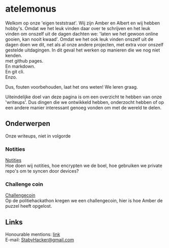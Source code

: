 # atelemonus
<!---
De makkelijkste manier van interne links maken is:
[TITEL](/map/BESTANDnaam.ext)

LET OP: verwijzen naar een bestand BINNEN een map moet zonder map. (Dus als je in /challengecoin zit geen /challengecoin/tweedebestand.ext doen, maar /tweedebestand.ext. 
(Assuming dat er een tweedebestand.ext is in de map, ofc.)
Verwijzen naar dat bestand BUITEN de map zelf is met /challengecoin.
--->

Welkom op onze 'eigen teststraat'. Wij zijn Amber en Albert en wij hebben hobby's.
Omdat we het leuk vinden daar over te schrijven en het leuk vinden om onszelf uit de dagen dachten we: 'laten we het gewoon online gooien, kan nooit kwaad'. 
Omdat we het ook leuk vinden onszelf uit de dagen doen we dit, net als al onze andere projecten, met extra voor onszelf gestelde uitdagingen. In dit geval het werken op manieren die we nog niet kenden.<br>
met github pages.<br>
En markdown.<br>
En git cli.<br>
Enzo.<br>

Dus, fouten voorbehouden, laat het ons weten! We leren graag.

Uiteindelijke doel van deze pagina is om een overzicht te hebben van onze 'writeups'. Dus dingen die we ontwikkeld hebben, onderzocht hebben of op een andere manier interessant genoeg vonden om met de wereld te delen.

## Onderwerpen
Onze writeups, niet in volgorde

### Notities
[Notities](/notities/README.md)<br>
Hoe doen wij notities, hoe encrypten we de boel, hoe gebruiken we private repo's om te syncen door devices? 

### Challenge coin
[Challengecoin](/challengecoin/README.md)<br>
Op de politiehackathon kregen we een challengecoin, hier is hoe Amber de puzzel heeft opgelost.

## Links
Honourable mentions: [link](honourablementions.md)<br>
E-mail: [StabyHacker@gmail.com](mailto:StabyHacker@gmail.com)<br>
